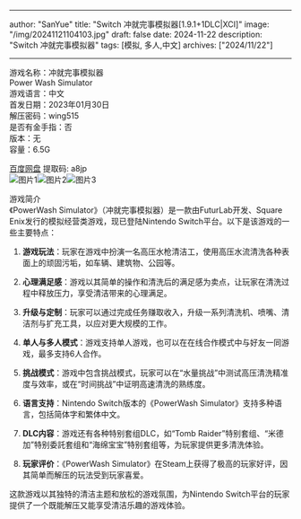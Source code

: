 
---
author: "SanYue"
title: "Switch 冲就完事模拟器[1.9.1+1DLC|XCI]"
image: "/img/20241121104103.jpg"
draft: false
date: 2024-11-22
description: "Switch 冲就完事模拟器"
tags: [模拟, 多人,中文]
archives: ["2024/11/22"]

---

游戏名称：冲就完事模拟器   
Power Wash Simulator    
游戏语言：中文  
首发日期：2023年01月30日  
解压密码：wing515  
是否有金手指：否  
版本：无   
容量：6.5G

[百度网盘](https://pan.baidu.com/s/1gH_3y46wwBmjFlUe5OXvdw) 提取码: a8jp  
![图片1](/img/baf463.jpg)![图片2](/img/c285a8.jpg)![图片3](/img/216bc5.jpg)  

游戏简介  
《PowerWash Simulator》（冲就完事模拟器）是一款由FuturLab开发、Square Enix发行的模拟经营类游戏，现已登陆Nintendo Switch平台。以下是该游戏的一些主要特点：

1. **游戏玩法**：玩家在游戏中扮演一名高压水枪清洁工，使用高压水流清洗各种表面上的顽固污垢，如车辆、建筑物、公园等。

2. **心理满足感**：游戏以其简单的操作和清洗后的满足感为卖点，让玩家在清洗过程中释放压力，享受清洁带来的心理满足。

3. **升级与定制**：玩家可以通过完成任务赚取收入，升级一系列清洗机、喷嘴、清洁剂与扩充工具，以应对更大规模的工作。

4. **单人与多人模式**：游戏支持单人游戏，也可以在在线合作模式中与好友一同游戏，最多支持6人合作。

5. **挑战模式**：游戏中包含挑战模式，玩家可以在“水量挑战”中测试高压清洗精准度与效率，或在“时间挑战”中证明高速清洗的熟练度。

6. **语言支持**：Nintendo Switch版本的《PowerWash Simulator》支持多种语言，包括简体字和繁体中文。

7. **DLC内容**：游戏还有各种特别套组DLC，如“Tomb Raider”特别套组、“米德加”特别委託套组和“海绵宝宝”特别套组等，为玩家提供更多清洗体验。

8. **玩家评价**：《PowerWash Simulator》在Steam上获得了极高的玩家好评，因其简单而解压的玩法受到玩家喜爱。

这款游戏以其独特的清洁主题和放松的游戏氛围，为Nintendo Switch平台的玩家提供了一个既能解压又能享受清洁乐趣的游戏体验。

